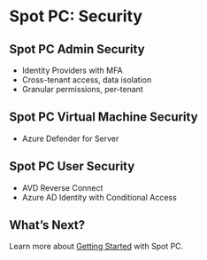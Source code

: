 <meta name="robots" content="noindex">

# Spot PC: Security

## Spot PC Admin Security
- Identity Providers with MFA
- Cross-tenant access, data isolation
- Granular permissions, per-tenant


## Spot PC Virtual Machine Security
- Azure Defender for Server

## Spot PC User Security
- AVD Reverse Connect
- Azure AD Identity with Conditional Access

## What’s Next?

Learn more about [Getting Started](spot-pc/getting-started/) with Spot PC.
